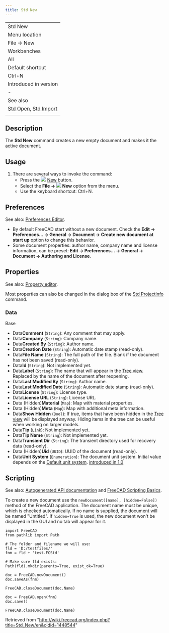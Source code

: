 ```yaml
---
title: Std New
---
```


|                                                                          |
| ------------------------------------------------------------------------ |
| Std New                                                                  |
| Menu location                                                            |
| File → New                                                               |
| Workbenches                                                              |
| All                                                                      |
| Default shortcut                                                         |
| Ctrl+N                                                                   |
| Introduced in version                                                    |
| -                                                                        |
| See also                                                                 |
| [Std Open](/Std_Open "Std Open"), [Std Import](/Std_Import "Std Import") |
|                                                                          |

## Description

The **Std New** command creates a new empty document and makes it the active document.

## Usage

1. There are several ways to invoke the command:
   - Press the ![](/images/Std_New.svg) [New](/Std_New "Std New") button.
   - Select the **File → ![](/images/Std_New.svg) New** option from the menu.
   - Use the keyboard shortcut: Ctrl+N.

## Preferences

See also: [Preferences Editor](/Preferences_Editor "Preferences Editor").

- By default FreeCAD start without a new document. Check the **Edit → Preferences... → General → Document → Create new document at start up** option to change this behavior.
- Some document properties: author name, company name and license information, can be preset: **Edit → Preferences... → General → Document → Authoring and License**.

## Properties

See also: [Property editor](/Property_editor "Property editor").

Most properties can also be changed in the dialog box of the [Std ProjectInfo](/Std_ProjectInfo "Std ProjectInfo") command.

### Data

Base

- Data**Comment** (`String`): Any comment that may apply.
- Data**Company** (`String`): Company name.
- Data**Created By** (`String`): Author name.
- Data**Creation Date** (`String`): Automatic date stamp (read-only).
- Data**File Name** (`String`): The full path of the file. Blank if the document has not been saved (read-only).
- Data**Id** (`String`): Not implemented yet.
- Data**Label** (`String`): The name that will appear in the [Tree view](/Tree_view "Tree view"). Replaced by the name of the document after reopening.
- Data**Last Modified By** (`String`): Author name.
- Data**Last Modified Date** (`String`): Automatic date stamp (read-only).
- Data**License** (`String`): License type.
- Data**License URL** (`String`): License URL.
- Data (Hidden)**Material** (`Map`): Map with material properties.
- Data (Hidden)**Meta** (`Map`): Map with additional meta information.
- Data**Show Hidden** (`Bool`): If true, items that have been hidden in the [Tree view](/Tree_view "Tree view") will be displayed anyway. Hiding items in the tree can be useful when working on larger models.
- Data**Tip** (`Link`): Not implemented yet.
- Data**Tip Name** (`String`): Not implemented yet.
- Data**Transient Dir** (`String`): The transient directory used for recovery data (read-only).
- Data (Hidden)**Uid** (`UUID`): UUID of the document (read-only).
- Data**Unit System** (`Enumeration`): The document unit system. Initial value depends on the [Default unit system](/Preferences_Editor#General_2 "Preferences Editor"). [introduced in 1.0](/Release_notes_1.0 "Release notes 1.0")

## Scripting

See also: [Autogenerated API documentation](https://freecad.github.io/SourceDoc/) and [FreeCAD Scripting Basics](/FreeCAD_Scripting_Basics "FreeCAD Scripting Basics").

To create a new document use the `newDocument([name], [hidden=False])` method of the FreeCAD application. The document name must be unique, which is checked automatically. If no name is supplied, the document will be named "Untitled". If `hidden=True` is used, the new document won't be displayed in the GUI and no tab will appear for it.

```
import FreeCAD
from pathlib import Path

# The folder and filename we will use:
fld = 'D:/testfiles/'
fnm = fld + 'test.FCStd'

# Make sure fld exists:
Path(fld).mkdir(parents=True, exist_ok=True)

doc = FreeCAD.newDocument()
doc.saveAs(fnm)

FreeCAD.closeDocument(doc.Name)

doc = FreeCAD.open(fnm)
doc.save()

FreeCAD.closeDocument(doc.Name)

```

Retrieved from "<http://wiki.freecad.org/index.php?title=Std_New/en&oldid=1448544>"
